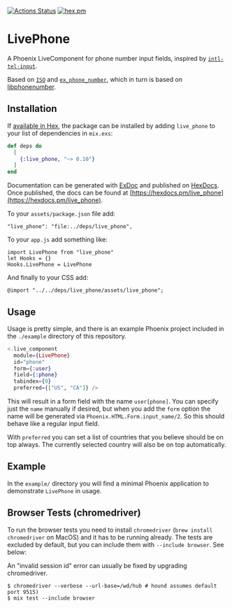[![Actions Status](https://github.com/nkezhaya/live_phone/actions/workflows/elixir.yml/badge.svg)](https://github.com/nkezhaya/live_phone/actions/workflows/elixir.yml?query=workflow%3ACI)
[![hex.pm](https://img.shields.io/hexpm/v/live_phone.svg)](https://hexdocs.pm/live_phone/LivePhone.html)

# LivePhone

A Phoenix LiveComponent for phone number input fields, inspired by [`intl-tel-input`](https://github.com/jackocnr/intl-tel-input).

Based on [`ISO`](https://github.com/nkezhaya/iso) and [`ex_phone_number`](https://github.com/socialpaymentsbv/ex_phone_number), which in turn is based on [libphonenumber](https://github.com/google/libphonenumber).

## Installation

If [available in Hex](https://hex.pm/docs/publish), the package can be installed
by adding `live_phone` to your list of dependencies in `mix.exs`:

```elixir
def deps do
  [
    {:live_phone, "~> 0.10"}
  ]
end
```

Documentation can be generated with [ExDoc](https://github.com/elixir-lang/ex_doc)
and published on [HexDocs](https://hexdocs.pm). Once published, the docs can
be found at [https://hexdocs.pm/live_phone](https://hexdocs.pm/live_phone).

To your `assets/package.json` file add:
```
"live_phone": "file:../deps/live_phone",
```

To your `app.js` add something like:
```
import LivePhone from "live_phone"
let Hooks = {}
Hooks.LivePhone = LivePhone
```

And finally to your CSS add:
```
@import "../../deps/live_phone/assets/live_phone";
```

## Usage

Usage is pretty simple, and there is an example Phoenix project included in the `./example` directory of this repository.

```elixir
<.live_component
  module={LivePhone}
  id="phone"
  form={:user}
  field={:phone}
  tabindex={0}
  preferred={["US", "CA"]} />
```

This will result in a form field with the name `user[phone]`. You can specify just the `name` manually if desired, but when you add the `form` option the name will be generated via `Phoenix.HTML.Form.input_name/2`. So this should behave like a regular input field.

With `preferred` you can set a list of countries that you believe should be on top always. The currently selected country will also be on top automatically.

## Example

In the `example/` directory you will find a minimal Phoenix application to demonstrate `LivePhone` in usage.

## Browser Tests (chromedriver)

To run the browser tests you need to install `chromedriver` (`brew install chromedriver` on MacOS) and it has to be running already. The tests are excluded by default, but you can include them with `--include browser`. See below:

An "invalid session id" error can usually be fixed by upgrading chromedriver.

```
$ chromedriver --verbose --url-base=/wd/hub # hound assumes default port 9515)
$ mix test --include browser
```
